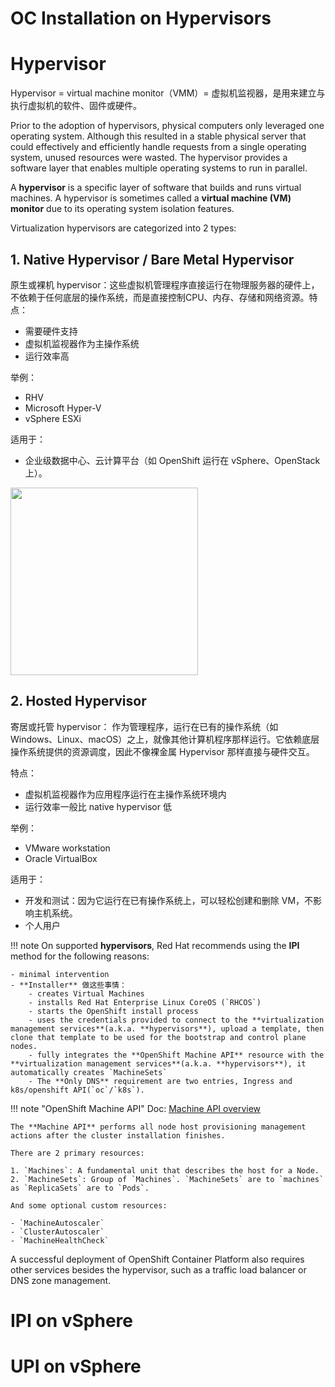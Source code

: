 # OC Installation on Hypervisors

# Hypervisor
Hypervisor = virtual machine monitor（VMM）= 虚拟机监视器，是用来建立与执行虚拟机的软件、固件或硬件。

Prior to the adoption of hypervisors, physical computers only leveraged one operating system. Although this resulted in a stable physical server that could effectively and efficiently handle requests from a single operating system, unused resources were wasted. The hypervisor provides a software layer that enables multiple operating systems to run in parallel.


A **hypervisor** is a specific layer of software that builds and runs virtual machines. A hypervisor is sometimes called a **virtual machine (VM) monitor** due to its operating system isolation features.


Virtualization hypervisors are categorized into 2 types:

## 1. Native Hypervisor / Bare Metal Hypervisor
原生或裸机 hypervisor：这些虚拟机管理程序直接运行在物理服务器的硬件上， 不依赖于任何底层的操作系统，而是直接控制CPU、内存、存储和网络资源。特点：

- 需要硬件支持
- 虚拟机监视器作为主操作系统
- 运行效率高

举例：

- RHV
- Microsoft Hyper-V
- vSphere ESXi

适用于：

- 企业级数据中心、云计算平台（如 OpenShift 运行在 vSphere、OpenStack 上）。


<img src="../imgs/native_hypervisor.png" width=300 />



## 2. Hosted Hypervisor
寄居或托管 hypervisor： 作为管理程序，运行在已有的操作系统（如 Windows、Linux、macOS）之上，就像其他计算机程序那样运行。它依赖底层操作系统提供的资源调度，因此不像裸金属 Hypervisor 那样直接与硬件交互。

特点：

- 虚拟机监视器作为应用程序运行在主操作系统环境内
- 运行效率一般比 native hypervisor 低

举例：

- VMware workstation
- Oracle VirtualBox

适用于：

- 开发和测试：因为它运行在已有操作系统上，可以轻松创建和删除 VM，不影响主机系统。
- 个人用户





!!! note 
    On supported **hypervisors**, Red Hat recommends using the **IPI** method for the following reasons:

    - minimal intervention
    - **Installer** 做这些事情：
        - creates Virtual Machines
        - installs Red Hat Enterprise Linux CoreOS (`RHCOS`)
        - starts the OpenShift install process
        - uses the credentials provided to connect to the **virtualization management services**(a.k.a. **hypervisors**), upload a template, then clone that template to be used for the bootstrap and control plane nodes.
        - fully integrates the **OpenShift Machine API** resource with the **virtualization management services**(a.k.a. **hypervisors**), it automatically creates `MachineSets`
        - The **Only DNS** requirement are two entries, Ingress and k8s/openshift API(`oc`/`k8s`).





!!! note "OpenShift Machine API"
    Doc: [Machine API overview](https://docs.redhat.com/en/documentation/openshift_container_platform/4.1/html/machine_management/creating-machineset#machine-api-overview_creating-machineset)

    The **Machine API** performs all node host provisioning management actions after the cluster installation finishes.

    There are 2 primary resources:

    1. `Machines`: A fundamental unit that describes the host for a Node.
    2. `MachineSets`: Group of `Machines`. `MachineSets` are to `machines` as `ReplicaSets` are to `Pods`.

    And some optional custom resources:

    - `MachineAutoscaler`
    - `ClusterAutoscaler`
    - `MachineHealthCheck`




A successful deployment of OpenShift Container Platform also requires other services besides the hypervisor, such as a traffic load balancer or DNS zone management.


# IPI on vSphere
# UPI on vSphere

